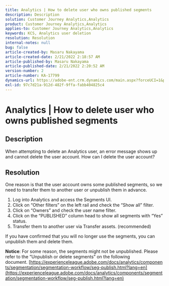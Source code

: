 ```yaml
---
title: Analytics | How to delete user who owns published segments
description: Description
solution: Customer Journey Analytics,Analytics
product: Customer Journey Analytics,Analytics
applies-to: Customer Journey Analytics,Analytics
keywords: KCS, Analytics user deletion
resolution: Resolution
internal-notes: null
bug: false
article-created-by: Masaru Nakayama
article-created-date: 2/21/2022 2:18:57 AM
article-published-by: Masaru Nakayama
article-published-date: 2/21/2022 2:20:52 AM
version-number: 2
article-number: KA-17799
dynamics-url: https://adobe-ent.crm.dynamics.com/main.aspx?forceUCI=1&pagetype=entityrecord&etn=knowledgearticle&id=d767189f-bc92-ec11-b400-000d3a58b8a1
exl-id: 97c7d21a-912d-482f-9ffa-fabb404825c4
---
```

# Analytics | How to delete user who owns published segments

## Description

When attempting to delete an Analytics user, an error message shows up and cannot delete the user account. How can I delete the user account?

## Resolution




One reason is that the user account owns some published segments, so we need to transfer them to another user or unpublish them in advance.

1. Log into Analytics and access the Segments UI.
2. Click on “Other filters” on the left rail and check the “Show all” filter.
3. Click on “Owners” and check the user name filter.
4. Click on the “PUBLISHED” column head to show all segments with “Yes” status.
5. Transfer them to another user via Transfer assets. (recommended)


If you have confirmed that you will no longer use the segments, you can unpublish them and delete them.



<b>Notice</b>: For some reason, the segments might not be unpublished. Please refer to the “Unpublish or delete segments” on the following document. [https://experienceleague.adobe.com/docs/analytics/components/segmentation/segmentation-workflow/seg-publish.html?lang=en](https://experienceleague.adobe.com/docs/analytics/components/segmentation/segmentation-workflow/seg-publish.html?lang=en)
